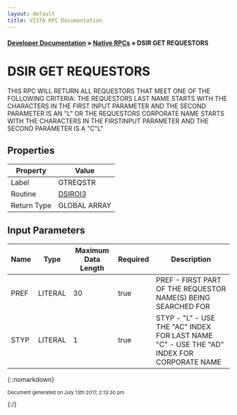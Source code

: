 ```yaml
---
layout: default
title: VISTA RPC Documentation
---
```


#### [Developer Documentation](../index) &#187; [Native RPCs](TableOfContents) &#187; DSIR GET REQUESTORS<br/>
# DSIR GET REQUESTORS

THIS RPC WILL RETURN ALL REQUESTORS THAT MEET ONE OF THE FOLLOWING CRITERIA: THE REQUESTORS LAST NAME STARTS WITH THE CHARACTERS IN THE FIRST INPUT PARAMETER AND THE SECOND PARAMETER IS AN "L" OR  THE REQUESTORS CORPORATE NAME STARTS WITH THE CHARACTERS IN THE FIRSTINPUT PARAMETER AND THE SECOND PARAMETER IS A "C"L"

## Properties

Property | Value
--- | ---
Label | GTREQSTR
Routine | [DSIROI3](http://code.osehra.org/dox/Routine_DSIROI3_source.html)
Return Type | GLOBAL ARRAY


## Input Parameters

Name | Type | Maximum Data Length | Required | Description
--- | --- | --- | --- | ---
PREF | LITERAL | 30 | true | PREF - FIRST PART OF THE REQUESTOR NAME(S) BEING SEARCHED FOR
STYP | LITERAL | 1 | true | STYP - &quot;L&quot; - USE THE &quot;AC&quot; INDEX FOR LAST NAME         &quot;C&quot; - USE THE &quot;AD&quot; INDEX FOR CORPORATE NAME



{::nomarkdown} <br/><p style="font-size: 11px">Document generated on July 13th 2017, 2:13:30 pm</p>{:/}